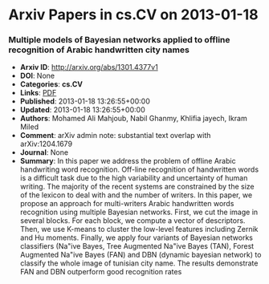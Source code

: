 # Arxiv Papers in cs.CV on 2013-01-18
### Multiple models of Bayesian networks applied to offline recognition of Arabic handwritten city names
- **Arxiv ID**: http://arxiv.org/abs/1301.4377v1
- **DOI**: None
- **Categories**: **cs.CV**
- **Links**: [PDF](http://arxiv.org/pdf/1301.4377v1)
- **Published**: 2013-01-18 13:26:55+00:00
- **Updated**: 2013-01-18 13:26:55+00:00
- **Authors**: Mohamed Ali Mahjoub, Nabil Ghanmy, Khlifia jayech, Ikram Miled
- **Comment**: arXiv admin note: substantial text overlap with arXiv:1204.1679
- **Journal**: None
- **Summary**: In this paper we address the problem of offline Arabic handwriting word recognition. Off-line recognition of handwritten words is a difficult task due to the high variability and uncertainty of human writing. The majority of the recent systems are constrained by the size of the lexicon to deal with and the number of writers. In this paper, we propose an approach for multi-writers Arabic handwritten words recognition using multiple Bayesian networks. First, we cut the image in several blocks. For each block, we compute a vector of descriptors. Then, we use K-means to cluster the low-level features including Zernik and Hu moments. Finally, we apply four variants of Bayesian networks classifiers (Na\"ive Bayes, Tree Augmented Na\"ive Bayes (TAN), Forest Augmented Na\"ive Bayes (FAN) and DBN (dynamic bayesian network) to classify the whole image of tunisian city name. The results demonstrate FAN and DBN outperform good recognition rates



